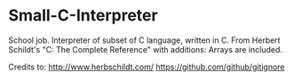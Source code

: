 Small-C-Interpreter
===================

School job. Interpreter of subset of C language, written in C. 
From Herbert Schildt's "C: The Complete Reference" with additions:
Arrays are included. 


Credits to: 
http://www.herbschildt.com/
https://github.com/github/gitignore
